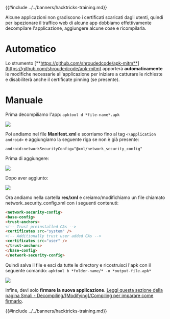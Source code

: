 {{#include ../../banners/hacktricks-training.md}}

Alcune applicazioni non gradiscono i certificati scaricati dagli utenti, quindi per ispezionare il traffico web di alcune app dobbiamo effettivamente decompilare l'applicazione, aggiungere alcune cose e ricompilarla.

# Automatico

Lo strumento [**https://github.com/shroudedcode/apk-mitm**](https://github.com/shroudedcode/apk-mitm) apporterà **automaticamente** le modifiche necessarie all'applicazione per iniziare a catturare le richieste e disabiliterà anche il certificate pinning (se presente).

# Manuale

Prima decompiliamo l'app: `apktool d *file-name*.apk`

![](../../images/img9.png)

Poi andiamo nel file **Manifest.xml** e scorriamo fino al tag `<\application android>` e aggiungiamo la seguente riga se non è già presente:

`android:networkSecurityConfig="@xml/network_security_config"`

Prima di aggiungere:

![](../../images/img10.png)

Dopo aver aggiunto:

![](../../images/img11.png)

Ora andiamo nella cartella **res/xml** e creiamo/modifichiamo un file chiamato network_security_config.xml con i seguenti contenuti:
```html
<network-security-config>
<base-config>
<trust-anchors>
<!-- Trust preinstalled CAs -->
<certificates src="system" />
<!-- Additionally trust user added CAs -->
<certificates src="user" />
</trust-anchors>
</base-config>
</network-security-config>
```
Quindi salva il file e esci da tutte le directory e ricostruisci l'apk con il seguente comando: `apktool b *folder-name/* -o *output-file.apk*`

![](../../images/img12.png)

Infine, devi solo **firmare la nuova applicazione**. [Leggi questa sezione della pagina Smali - Decompiling/\[Modifying\]/Compiling per imparare come firmarlo](smali-changes.md#sing-the-new-apk).

{{#include ../../banners/hacktricks-training.md}}
